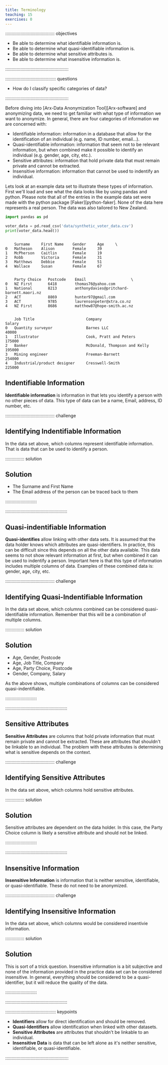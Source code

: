 ```yaml
---
title: Terminology
teaching: 15
exercises: 0
---
```


::::::::::::::::::::::::::::::::::::::: objectives

- Be able to determine what identifiable information is.
- Be able to determine what quasi-identifiable information is.
- Be able to determine what sensitive attributes is.
- Be able to determine what insensitive information is.

::::::::::::::::::::::::::::::::::::::::::::::::::

:::::::::::::::::::::::::::::::::::::::: questions

- How do I classify specific categories of data?

::::::::::::::::::::::::::::::::::::::::::::::::::

Before diving into [Arx-Data Anonymization Tool][Arx-software] and anonymizing data, we need to get familiar with what type of information we want to anonymize. In general, there are four categories of information we are concerned with:

- Identifiable information: information in a database that allow for the identification of an individual (e.g. name, ID number, email...).
- Quasi-identifiable information: information that seem not to be relevant information, but when combined make it possible to identify an individual (e.g. gender, age, city, etc.).
- Sensitive attributes: information that hold private data that must remain private and cannot be extracted.
- Insensitive information: information that cannot be used to indentify an individual.

Lets look at an example data set to illustrate these types of information. First we'll load and see what the data looks like by using pandas and python. Please note that all of the entries in the example data set were made with the python package [Faker][python-faker]. None of the data here represents a real person. The data was also tailored to New Zealand.

```python
import pandas as pd

voter_data = pd.read_csv('data/synthetic_voter_data.csv')
print(voter_data.head())
```

```output

    Surname     First Name    Gender     Age     \
0   Matheson    Alison        Female     39
1   McPherson   Caitlin       Female     19
2   Robb        Victoria      Female     31
3   Matthews    Debbie        Female     51
4   Wallace     Susan         Female     67


    Party Choice   Postcode    Email                    \
0   NZ First       6418        thomas76@yahoo.com	   
1   National       8213        anthonydavies@pritchard-barnett.maori.nz
2   ACT            8869        hunter97@gmail.com	  
3   ACT            9785        laurensonpeter@xtra.co.nz 
4   NZ First       8686        matthew87@hope-smith.ac.nz	


    Job Title                       Company                       Salary
0   Quantity surveyor               Barnes LLC                    40000
1   Illustrator                     Cook, Pratt and Peters        175000
2   Banker                          McDonald, Thompson and Kelly  195000
3   Mining engineer                 Freeman-Barnett               254000
4   Industrial/product designer     Cresswell-Smith               225000
```

## Indentifiable Information

**Identifiable information** is information in that lets you identify a person with no other pieces of data. This type of data can be a name, Email, address, ID number, etc.

:::::::::::::::::::::::::::::::::::::::  challenge

## Identifying Indentifiable Information

In the data set above, which columns represent identifiable information. That is data that can be used to identify a person.

:::::::::::::::  solution

## Solution

- The Surname and First Name
- The Email address of the person can be traced back to them

:::::::::::::::::::::::::

:::::::::::::::::::::::::::::::::::::::::::::::::

## Quasi-indentifiable Information

**Quasi-identifies** allow linking with other data sets. It is assumed that the data holder knows which attributes are quasi-identifiers. In practice, this can be difficult since this depends on all the other data available. This data seems to not show relevant information at first, but when combined it can be used to indentify a person. Important here is that this type of information includes multiple columns of data. Examples of these combined data is: gender, age, city, etc.

:::::::::::::::::::::::::::::::::::::::  challenge

## Identifying Quasi-Indentifiable Information

In the data set above, which columns combined can be considered quasi-identifiable information. Remember that this will be a combination of multiple columns.

:::::::::::::::  solution

## Solution

- Age, Gender, Postcode
- Age, Job Title, Company
- Age, Party Choice, Postcode
- Gender, Company, Salary

As the above shows, multiple combinations of columns can be considered quasi-indentifiable.

:::::::::::::::::::::::::

:::::::::::::::::::::::::::::::::::::::::::::::::

## Sensitive Attributes

**Sensitive Attributes** are columns that hold private information that must remain private and cannot be extracted. These are attributes that shouldn't be linkable to an individual. The problem with these attributes is determining what is sensitive depends on the context.

:::::::::::::::::::::::::::::::::::::::  challenge

## Identifying Sensitive Attributes

In the data set above, which columns hold sensitive attributes.

:::::::::::::::  solution

## Solution

Sensitive attributes are dependent on the data holder. In this case, the Party Choice column is likely a sensitive attribute and should not be linked.

:::::::::::::::::::::::::

:::::::::::::::::::::::::::::::::::::::::::::::::

## Insensitive Information

**Insensitive Information** is information that is neither sensitive, identifiable, or quasi-identifiable. These do not need to be anonymized.

:::::::::::::::::::::::::::::::::::::::  challenge

## Identifying Insensitive Information

In the data set above, which columns would be considered insentivie information.

:::::::::::::::  solution

## Solution

This is sort of a trick question. Insensitive information is a bit subjective and none of the information provided in the practice data set can be considered insensitive. In general, everything should be considered to be a quasi-identifier, but it will reduce the quality of the data.

:::::::::::::::::::::::::

:::::::::::::::::::::::::::::::::::::::::::::::::

:::::::::::::::::::::::::::::::::::::::: keypoints

- **Identifiers** allow for direct identification and should be removed.
- **Quasi-Identifiers** allow identification when linked with other datasets.
- **Sensitive Attributes** are attributes that shouldn't be linkable to an individual.
- **Insensitive Data** is data that can be left alone as it's neither sensitive, identifiable, or quasi-identifiable.

::::::::::::::::::::::::::::::::::::::::::::::::::


